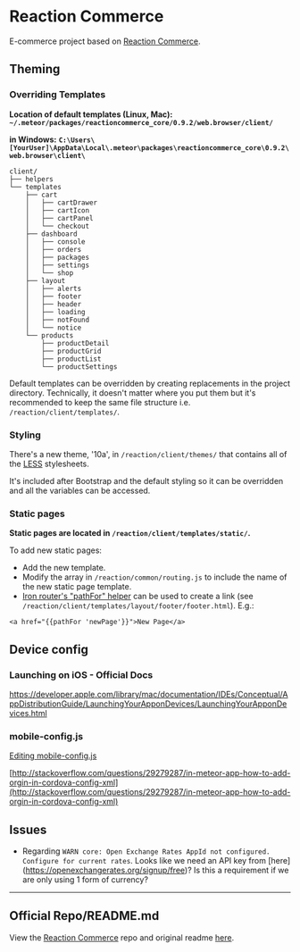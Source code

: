 # Reaction Commerce

E-commerce project based on [Reaction Commerce](https://github.com/reactioncommerce/).

## Theming

### Overriding Templates

__Location of default templates (Linux, Mac):__
__`~/.meteor/packages/reactioncommerce_core/0.9.2/web.browser/client/`__

__in Windows:__
__`C:\Users\[YourUser]\AppData\Local\.meteor\packages\reactioncommerce_core\0.9.2\web.browser\client\`__

```
client/
├── helpers
└── templates
    ├── cart
    │   ├── cartDrawer
    │   ├── cartIcon
    │   ├── cartPanel
    │   └── checkout
    ├── dashboard
    │   ├── console
    │   ├── orders
    │   ├── packages
    │   ├── settings
    │   └── shop
    ├── layout
    │   ├── alerts
    │   ├── footer
    │   ├── header
    │   ├── loading
    │   ├── notFound
    │   └── notice
    └── products
        ├── productDetail
        ├── productGrid
        ├── productList
        └── productSettings

```

Default templates can be overridden by creating replacements in the project directory. Technically, it doesn't matter where you put them but it's recommended to keep the same file structure i.e. `/reaction/client/templates/`.

### Styling

There's a new theme, '10a', in `/reaction/client/themes/` that contains all of the [LESS](http://lesscss.org/) stylesheets.

It's included after Bootstrap and the default styling so it can be overridden and all the variables can be accessed.

### Static pages

__Static pages are located in `/reaction/client/templates/static/`.__

To add new static pages:

- Add the new template.
- Modify the array in `/reaction/common/routing.js` to include the name of the new static page template.
- [Iron router's "pathFor" helper](http://iron-meteor.github.io/iron-router/#pathfor) can be used to create a link (see `/reaction/client/templates/layout/footer/footer.html`). E.g.:

```
<a href="{{pathFor 'newPage'}}">New Page</a>
```

## Device config

### Launching on iOS - Official Docs

https://developer.apple.com/library/mac/documentation/IDEs/Conceptual/AppDistributionGuide/LaunchingYourApponDevices/LaunchingYourApponDevices.html

### mobile-config.js

[Editing mobile-config.js](https://docs.meteor.com/#/full/mobileconfigjs)

[http://stackoverflow.com/questions/29279287/in-meteor-app-how-to-add-orgin-in-cordova-config-xml](http://stackoverflow.com/questions/29279287/in-meteor-app-how-to-add-orgin-in-cordova-config-xml)


## Issues

- Regarding `WARN core: Open Exchange Rates AppId not configured. Configure for current rates`. Looks like we need an API key from [here] (https://openexchangerates.org/signup/free)? Is this a requirement if we are only using 1 form of currency?

---

## Official Repo/README.md

View the [Reaction Commerce](https://github.com/reactioncommerce/) repo and original readme [here](https://github.com/reactioncommerce/).
